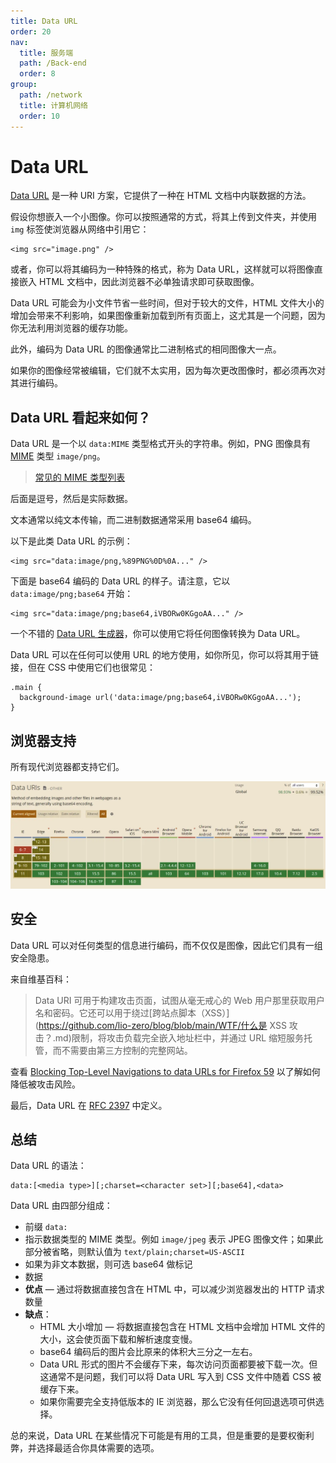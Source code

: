 ```yaml
---
title: Data URL
order: 20
nav:
  title: 服务端
  path: /Back-end
  order: 8
group:
  path: /network
  title: 计算机网络
  order: 10
---
```


# Data URL

[Data URL](https://developer.mozilla.org/zh-CN/docs/Web/HTTP/Basics_of_HTTP/Data_URIs) 是一种 URI 方案，它提供了一种在 HTML 文档中内联数据的方法。

假设你想嵌入一个小图像。你可以按照通常的方式，将其上传到文件夹，并使用 `img` 标签使浏览器从网络中引用它：

```
<img src="image.png" />
```

或者，你可以将其编码为一种特殊的格式，称为 Data URL，这样就可以将图像直接嵌入 HTML 文档中，因此浏览器不必单独请求即可获取图像。

Data URL 可能会为小文件节省一些时间，但对于较大的文件，HTML 文件大小的增加会带来不利影响，如果图像重新加载到所有页面上，这尤其是一个问题，因为你无法利用浏览器的缓存功能。

此外，编码为 Data URL 的图像通常比二进制格式的相同图像大一点。

如果你的图像经常被编辑，它们就不太实用，因为每次更改图像时，都必须再次对其进行编码。

## Data URL 看起来如何？

Data URL 是一个以 `data:MIME` 类型格式开头的字符串。例如，PNG 图像具有 [MIME](https://developer.mozilla.org/zh-CN/docs/Web/HTTP/Basics_of_HTTP/MIME_Types) 类型 `image/png`。

> [常见的 MIME 类型列表](https://developer.mozilla.org/zh-CN/docs/Web/HTTP/Basics_of_HTTP/MIME_types/Common_types)

后面是逗号，然后是实际数据。

文本通常以纯文本传输，而二进制数据通常采用 base64 编码。

以下是此类 Data URL 的示例：

```
<img src="data:image/png,%89PNG%0D%0A..." />
```

下面是 base64 编码的 Data URL 的样子。请注意，它以 `data:image/png;base64` 开始：

```
<img src="data:image/png;base64,iVBORw0KGgoAA..." />
```

一个不错的 [Data URL 生成器](https://dopiaza.org/tools/datauri/index.php)，你可以使用它将任何图像转换为 Data URL。

Data URL 可以在任何可以使用 URL 的地方使用，如你所见，你可以将其用于链接，但在 CSS 中使用它们也很常见：

```
.main {
  background-image url('data:image/png;base64,iVBORw0KGgoAA...');
}
```

## 浏览器支持

所有现代浏览器都支持它们。

![image-20240906101517368](./assets/image-20240906101517368.png)

## 安全

Data URL 可以对任何类型的信息进行编码，而不仅仅是图像，因此它们具有一组安全隐患。

来自维基百科：

> Data URI 可用于构建攻击页面，试图从毫无戒心的 Web 用户那里获取用户名和密码。它还可以用于绕过[跨站点脚本（XSS）](https://github.com/lio-zero/blog/blob/main/WTF/什么是 XSS 攻击？.md)限制，将攻击负载完全嵌入地址栏中，并通过 URL 缩短服务托管，而不需要由第三方控制的完整网站。

查看 [Blocking Top-Level Navigations to data URLs for Firefox 59](https://blog.mozilla.org/security/2017/11/27/blocking-top-level-navigations-data-urls-firefox-59/) 以了解如何降低被攻击风险。

最后，Data URL 在 [RFC 2397](https://datatracker.ietf.org/doc/html/rfc2397) 中定义。

## 总结

Data URL 的语法：

```
data:[<media type>][;charset=<character set>][;base64],<data>
```

Data URL 由四部分组成：

- 前缀 `data:`
- 指示数据类型的 MIME 类型。例如 `image/jpeg` 表示 JPEG 图像文件；如果此部分被省略，则默认值为 `text/plain;charset=US-ASCII`
- 如果为非文本数据，则可选 base64 做标记
- 数据
- **优点** — 通过将数据直接包含在 HTML 中，可以减少浏览器发出的 HTTP 请求数量
- **缺点**：
  - HTML 大小增加 — 将数据直接包含在 HTML 文档中会增加 HTML 文件的大小，这会使页面下载和解析速度变慢。
  - base64 编码后的图片会比原来的体积大三分之一左右。
  - Data URL 形式的图片不会缓存下来，每次访问页面都要被下载一次。但这通常不是问题，我们可以将 Data URL 写入到 CSS 文件中随着 CSS 被缓存下来。
  - 如果你需要完全支持低版本的 IE 浏览器，那么它没有任何回退选项可供选择。

总的来说，Data URL 在某些情况下可能是有用的工具，但是重要的是要权衡利弊，并选择最适合你具体需要的选项。
